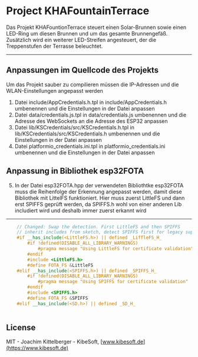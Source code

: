 # Project KHAFountainTerrace
Das Projekt KHAFountionTerrace steuert einen Solar-Brunnen sowie einen LED-Ring um diesen Brunnen und um das gesamte Brunnengefäß. Zusätzlich wird ein weiterer LED-Streifen angesteuert, der die Treppenstufen der Terrasse beleuchtet.

----
## Anpassungen im Quellcode des Projekts
Um das Projekt sauber zu compilieren müssen die IP-Adressen und die WLAN-Einstellungen angepasst werden
1.	Datei include/AppCredentials.h.tpl in include/AppCredentials.h umbenennen und die Einstellungen in der Datei anpassen
2.	Datei data/credentials.js.tpl in data/credentials.js umbenennen und die Adresse des WebSockets an die Adresse des ESP32 anpassen
3.	Datei lib/KSCredentials/src/KSCredentials.h.tpl in lib/KSCredentials/src/KSCredentials.h umbenennen und die Einstellungen in der Datei anpassen
4.	Datei platformio_credentials.ini.tpl in platformio_credentials.ini umbenennen und die Einstellungen in der Datei anpassen

## Anpassung in Bibliothek esp32FOTA
5. In der Datei esp32FOTA.hpp der verwendeten Bibliothtke esp32FOTA muss die Reihenfolge der Erkennung angepasst werden, damit diese Bibliothek mit LittelFS funktioniert.
Hier muss zuerst LittleFS und dann erst SPIFFS geprüft werden, da SPIFFS.h wohl von einer anderen Lib includiert wird und deshalb immer zuerst erkannt wird
----
```cpp
	// Changed: Swap the detection. First LittleFS and then SPIFFS
	// inherit includes from sketch, detect SPIFFS first for legacy support
	#if __has_include(<LittleFS.h>) || defined _LiffleFS_H_
		#if !defined(DISABLE_ALL_LIBRARY_WARNINGS)
			#pragma message "Using LittleFS for certificate validation"
		#endif
		#include <LittleFS.h>
		#define FOTA_FS &LittleFS
	#elif __has_include(<SPIFFS.h>) || defined _SPIFFS_H_
		#if !defined(DISABLE_ALL_LIBRARY_WARNINGS)
			#pragma message "Using SPIFFS for certificate validation"
		#endif
		#include <SPIFFS.h>
		#define FOTA_FS &SPIFFS
	#elif __has_include(<SD.h>) || defined _SD_H_
	
```

## License

MIT - Joachim Kittelberger - KibeSoft, [www.kibesoft.de](https://www.kibesoft.de)
